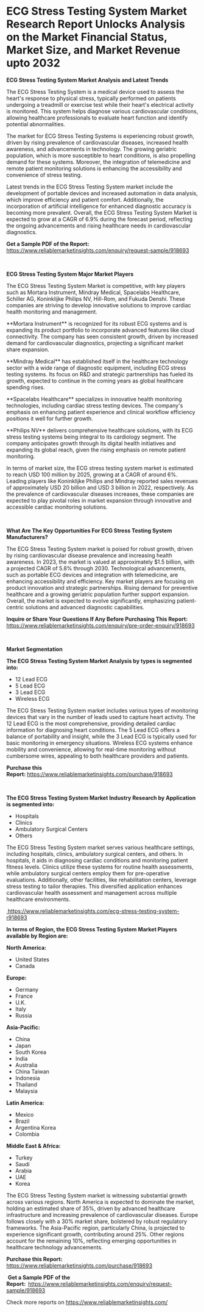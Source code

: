 <p><h1>ECG Stress Testing System Market Research Report Unlocks Analysis on the Market Financial Status, Market Size, and Market Revenue upto 2032</h1></p><p><strong>ECG Stress Testing System Market Analysis and Latest Trends</strong></p>
<p><p>The ECG Stress Testing System is a medical device used to assess the heart's response to physical stress, typically performed on patients undergoing a treadmill or exercise test while their heart's electrical activity is monitored. This system helps diagnose various cardiovascular conditions, allowing healthcare professionals to evaluate heart function and identify potential abnormalities. </p><p>The market for ECG Stress Testing Systems is experiencing robust growth, driven by rising prevalence of cardiovascular diseases, increased health awareness, and advancements in technology. The growing geriatric population, which is more susceptible to heart conditions, is also propelling demand for these systems. Moreover, the integration of telemedicine and remote patient monitoring solutions is enhancing the accessibility and convenience of stress testing.</p><p>Latest trends in the ECG Stress Testing System market include the development of portable devices and increased automation in data analysis, which improve efficiency and patient comfort. Additionally, the incorporation of artificial intelligence for enhanced diagnostic accuracy is becoming more prevalent. Overall, the ECG Stress Testing System Market is expected to grow at a CAGR of 6.9% during the forecast period, reflecting the ongoing advancements and rising healthcare needs in cardiovascular diagnostics.</p></p>
<p><strong>Get a Sample PDF of the Report:&nbsp;</strong> <a href="https://www.reliablemarketinsights.com/enquiry/request-sample/918693?utm_campaign=1558&utm_medium=2&utm_source=Github&utm_content=ia&utm_term=07032025&utm_id=ecg-stress-testing-system">https://www.reliablemarketinsights.com/enquiry/request-sample/918693</a></p>
<p>&nbsp;</p>
<p><strong>ECG Stress Testing System Major Market Players</strong></p>
<p><p>The ECG Stress Testing System Market is competitive, with key players such as Mortara Instrument, Mindray Medical, Spacelabs Healthcare, Schiller AG, Koninklijke Philips NV, Hill-Rom, and Fukuda Denshi. These companies are striving to develop innovative solutions to improve cardiac health monitoring and management.</p><p>**Mortara Instrument** is recognized for its robust ECG systems and is expanding its product portfolio to incorporate advanced features like cloud connectivity. The company has seen consistent growth, driven by increased demand for cardiovascular diagnostics, projecting a significant market share expansion.</p><p>**Mindray Medical** has established itself in the healthcare technology sector with a wide range of diagnostic equipment, including ECG stress testing systems. Its focus on R&D and strategic partnerships has fueled its growth, expected to continue in the coming years as global healthcare spending rises.</p><p>**Spacelabs Healthcare** specializes in innovative health monitoring technologies, including cardiac stress testing devices. The company's emphasis on enhancing patient experience and clinical workflow efficiency positions it well for further growth.</p><p>**Philips NV** delivers comprehensive healthcare solutions, with its ECG stress testing systems being integral to its cardiology segment. The company anticipates growth through its digital health initiatives and expanding its global reach, given the rising emphasis on remote patient monitoring.</p><p>In terms of market size, the ECG stress testing system market is estimated to reach USD 100 million by 2025, growing at a CAGR of around 6%. Leading players like Koninklijke Philips and Mindray reported sales revenues of approximately USD 20 billion and USD 3 billion in 2022, respectively. As the prevalence of cardiovascular diseases increases, these companies are expected to play pivotal roles in market expansion through innovative and accessible cardiac monitoring solutions.</p></p>
<p>&nbsp;</p>
<p><strong>What Are The Key Opportunities For ECG Stress Testing System Manufacturers?</strong></p>
<p><p>The ECG Stress Testing System market is poised for robust growth, driven by rising cardiovascular disease prevalence and increasing health awareness. In 2023, the market is valued at approximately $1.5 billion, with a projected CAGR of 5.8% through 2030. Technological advancements, such as portable ECG devices and integration with telemedicine, are enhancing accessibility and efficiency. Key market players are focusing on product innovation and strategic partnerships. Rising demand for preventive healthcare and a growing geriatric population further support expansion. Overall, the market is expected to evolve significantly, emphasizing patient-centric solutions and advanced diagnostic capabilities.</p></p>
<p><strong>Inquire or Share Your Questions If Any Before Purchasing This Report:</strong> <a href="https://www.reliablemarketinsights.com/enquiry/pre-order-enquiry/918693?utm_campaign=1558&utm_medium=2&utm_source=Github&utm_content=ia&utm_term=07032025&utm_id=ecg-stress-testing-system">https://www.reliablemarketinsights.com/enquiry/pre-order-enquiry/918693</a></p>
<p>&nbsp;</p>
<p><strong>Market Segmentation</strong></p>
<p><strong>The ECG Stress Testing System Market Analysis by types is segmented into:</strong></p>
<p><ul><li>12 Lead ECG</li><li>5 Lead ECG</li><li>3 Lead ECG</li><li>Wireless ECG</li></ul></p>
<p><p>The ECG Stress Testing System market includes various types of monitoring devices that vary in the number of leads used to capture heart activity. The 12 Lead ECG is the most comprehensive, providing detailed cardiac information for diagnosing heart conditions. The 5 Lead ECG offers a balance of portability and insight, while the 3 Lead ECG is typically used for basic monitoring in emergency situations. Wireless ECG systems enhance mobility and convenience, allowing for real-time monitoring without cumbersome wires, appealing to both healthcare providers and patients.</p></p>
<p><strong>Purchase this Report:&nbsp;</strong><a href="https://www.reliablemarketinsights.com/purchase/918693?utm_campaign=1558&utm_medium=2&utm_source=Github&utm_content=ia&utm_term=07032025&utm_id=ecg-stress-testing-system">https://www.reliablemarketinsights.com/purchase/918693</a></p>
<p>&nbsp;</p>
<p><strong>The ECG Stress Testing System Market Industry Research by Application is segmented into:</strong></p>
<p><ul><li>Hospitals</li><li>Clinics</li><li>Ambulatory Surgical Centers</li><li>Others</li></ul></p>
<p><p>The ECG Stress Testing System market serves various healthcare settings, including hospitals, clinics, ambulatory surgical centers, and others. In hospitals, it aids in diagnosing cardiac conditions and monitoring patient fitness levels. Clinics utilize these systems for routine health assessments, while ambulatory surgical centers employ them for pre-operative evaluations. Additionally, other facilities, like rehabilitation centers, leverage stress testing to tailor therapies. This diversified application enhances cardiovascular health assessment and management across multiple healthcare environments.</p></p>
<p><a href="https://www.reliablemarketinsights.com/ecg-stress-testing-system-r918693?utm_campaign=1558&utm_medium=2&utm_source=Github&utm_content=ia&utm_term=07032025&utm_id=ecg-stress-testing-system">&nbsp;https://www.reliablemarketinsights.com/ecg-stress-testing-system-r918693</a></p>
<p><strong>In terms of Region, the ECG Stress Testing System Market Players available by Region are:</strong></p>
<p>
    <p> <strong> North America: </strong>
        <ul>
            <li>United States</li>
            <li>Canada</li>
        </ul>
        </p> 
    <p> <strong> Europe: </strong>
        <ul>
            <li>Germany</li>
            <li>France</li>
            <li>U.K.</li>
            <li>Italy</li>
            <li>Russia</li>
        </ul>
        </p> 
    <p> <strong> Asia-Pacific: </strong>
        <ul>
            <li>China</li>
            <li>Japan</li>
            <li>South Korea</li>
            <li>India</li>
            <li>Australia</li>
            <li>China Taiwan</li>
            <li>Indonesia</li>
            <li>Thailand</li>
            <li>Malaysia</li>
        </ul>
        </p> 
    <p> <strong> Latin America: </strong>
        <ul>
            <li>Mexico</li>
            <li>Brazil</li>
            <li>Argentina Korea</li>
            <li>Colombia</li>
        </ul>
        </p> 
    <p> <strong> Middle East & Africa: </strong>
        <ul>
            <li>Turkey</li>
            <li>Saudi</li>
            <li>Arabia</li>
            <li>UAE</li>
            <li>Korea</li>
        </ul>
    </p>
    </p>
<p><p>The ECG Stress Testing System market is witnessing substantial growth across various regions. North America is expected to dominate the market, holding an estimated share of 35%, driven by advanced healthcare infrastructure and increasing prevalence of cardiovascular diseases. Europe follows closely with a 30% market share, bolstered by robust regulatory frameworks. The Asia-Pacific region, particularly China, is projected to experience significant growth, contributing around 25%. Other regions account for the remaining 10%, reflecting emerging opportunities in healthcare technology advancements.</p></p>
<p><strong>Purchase this Report: </strong><a href="https://www.reliablemarketinsights.com/purchase/918693?utm_campaign=1558&utm_medium=2&utm_source=Github&utm_content=ia&utm_term=07032025&utm_id=ecg-stress-testing-system">https://www.reliablemarketinsights.com/purchase/918693</a></p>
<p>&nbsp;<strong>Get a Sample PDF of the Report:&nbsp;&nbsp;</strong><a href="https://www.reliablemarketinsights.com/enquiry/request-sample/918693?utm_campaign=1558&utm_medium=2&utm_source=Github&utm_content=ia&utm_term=07032025&utm_id=ecg-stress-testing-system">https://www.reliablemarketinsights.com/enquiry/request-sample/918693</a></p>
<p><strong></strong></p>
<p>Check more reports on <a href="https://www.reliablemarketinsights.com/?utm_campaign=1558&utm_medium=2&utm_source=Github&utm_content=ia&utm_term=07032025&utm_id=ecg-stress-testing-system">https://www.reliablemarketinsights.com/</a></p>